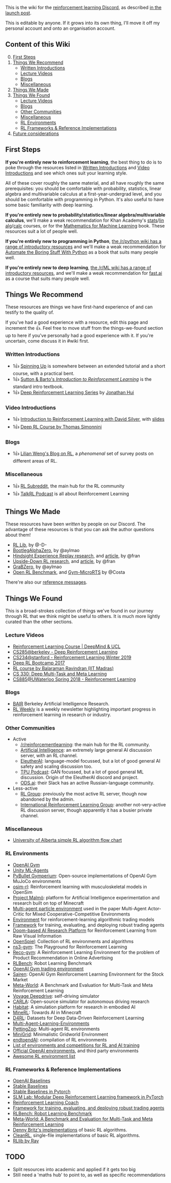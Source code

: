 This is the wiki for the [reinforcement learning Discord](https://discord.gg/xhfNqQv), as described [in the launch post](https://www.reddit.com/r/reinforcementlearning/comments/jawm37/official_reinforcement_learning_discord/). 

This is editable by anyone. If it grows into its own thing, I'll move it off my personal account and onto an organisation account.

## Content of this Wiki
0. [First Steps](#first-steps)
1. [Things We Recommend](#things-we-recommend)
   - [Written Introductions](#written-introductions)
   - [Lecture Videos](#lecture-videos)
   - [Blogs](#blogs)
   - [Miscellaneous](#miscellaneous)
2. [Things We Made](#things-we-made)
3. [Things We Found](#things-we-found)
   - [Lecture Videos](#lecture-videos-1)
   - [Blogs](#blogs-1)
   - [Other Communities](#other-communities)
   - [Miscellaneous](#miscellaneous-1)
   - [RL Environments](#rl-environments)
   - [RL Frameworks & Reference Implementations](#rl-frameworks--reference-implementations)
4. [Future considerations](#future-considerations)

## First Steps
**If you're entirely new to reinforcement learning**, the best thing to do is to poke through the resources listed in [Written Introductions](#written-introductions) and [Video Introductions](#video-introductions) and see which ones suit your learning style.

All of these cover roughly the same material, and all have roughly the same prerequisites: you should be comfortable with probability, statistics, linear algebra and multivariable calculus at a first-year-undergrad level, and you should be comfortable with programming in Python. It's also useful to have some basic familiarity with deep learning.

**If you're entirely new to probability/statistics/linear algebra/multivariable calculus**, we'll make a weak recommendation for Khan Academy's [stats](https://www.khanacademy.org/math/statistics-probability)/[lin alg](https://www.khanacademy.org/math/linear-algebra)/[calc](https://www.khanacademy.org/math/multivariable-calculus) courses, or for the [Mathematics for Machine Learning](https://mml-book.github.io/) book. These resources suit a lot of people well.

**If you're entirely new to programming in Python**, [the /r/python wiki has a range of introductory resources](https://www.reddit.com/r/python/wiki/index#wiki_online_books_and_resources) and we'll make a weak recommendation for [Automate the Boring Stuff With Python](https://automatetheboringstuff.com/) as a book that suits many people well. 

**If you're entirely new to deep learning**, [the /r/ML wiki has a range of introductory resources](https://www.reddit.com/r/MachineLearning/wiki/index), and we'll make a weak recommendation for [fast.ai](https://course.fast.ai/) as a course that suits many people well. 


## Things We Recommend
These resources are things we have first-hand experience of and can testify to the quality of.

If you've had a good experience with a resource, edit this page and increment the 👍. Feel free to move stuff from the things-we-found section up to here if you've personally had a good experience with it. If you're uncertain, come discuss it in #wiki first.

### Written Introductions
 * 1👍 [Spinning Up](https://spinningup.openai.com/) is somewhere between an extended tutorial and a short course, with a practical bent. 
 * 1👍 [Sutton & Barto's *Introduction to Reinforcement Learning*](https://bit.ly/3oiyUEw) is the standard intro textbook.
 * 1👍 [Deep Reinforcement Learning Series](https://medium.com/@jonathan_hui/rl-deep-reinforcement-learning-series-833319a95530) by [Jonathan Hui](https://medium.com/@jonathan_hui)

### Video Introductions
 * 1👍 [Introduction to Reinforcement Learning with David Silver](https://www.youtube.com/playlist?list=PLqYmG7hTraZBiG_XpjnPrSNw-1XQaM_gB), with [slides](https://www.davidsilver.uk/teaching/)
 * 1👍 [Deep RL Course by Thomas Simonnini](https://simoninithomas.github.io/deep-rl-course/)

### Blogs
 * 1👍 [Lilian Weng's Blog on RL](https://lilianweng.github.io/lil-log/tag/reinforcement-learning), a *phenomenal* set of survey posts on different areas of RL.

### Miscellaneous
 * 1👍 [RL Subreddit](https://www.reddit.com/r/reinforcementlearning/), the main hub for the RL community
 * 1👍 [TalkRL Podcast](https://www.talkrl.com/) is all about Reinforcement Learning

## Things We Made
These resources have been *written* by people on our Discord. The advantage of these resources is that you can ask the author questions about them! 

* [RL Lib](https://github.com/DarylRodrigo/rl_lib), by @-D-
* [BootlegAlphaZero](https://github.com/instance01/BootlegAlphaZero/), by @aylmao
* [Hindsight Experience Replay research](https://github.com/jscriptcoder/Hindsight-Experience-Replay), and [article](https://medium.com/@jscriptcoder/yet-another-hindsight-experience-replay-backstory-4285c43ff168), by @fran
* [Upside-Down RL research](https://github.com/jscriptcoder/Upside-Down-Reinforcement-Learning), and [article](https://medium.com/@jscriptcoder/demystifying-upside-down-reinforcement-learning-a-k-a-%EA%93%A4-b7bd4214b33f), by @fran
* [GraBZero](https://github.com/instance01/GRAB0/), by @aylmao
* [Open RL Benchmark](http://cleanrl.costa.sh/), and [Gym-MicroRTS](https://github.com/vwxyzjn/gym-microrts) by @Costa

There're also our [reference messages](https://github.com/andyljones/reinforcement-learning-discord-wiki/wiki/Reference-Messages). 

## Things We Found
This is a broad-strokes collection of things we've found in our journey through RL that we think might be useful to others. It is much more lightly curated than the other sections.

### Lecture Videos
 * [Reinforcement Learning Course | DeepMind & UCL](https://www.youtube.com/playlist?list=PLqYmG7hTraZBKeNJ-JE_eyJHZ7XgBoAyb)
 * [CS285@berkeley - Deep Reinforcement Learning](http://rail.eecs.berkeley.edu/deeprlcourse/)
 * [CS234@stanford - Reinforcement Learning Winter 2019](https://www.youtube.com/playlist?list=PLoROMvodv4rOSOPzutgyCTapiGlY2Nd8u)
 * [Deep RL Bootcamp 2017](https://sites.google.com/view/deep-rl-bootcamp/lectures)
 * [RL course by Balaraman Ravindran (IIT Madras)](http://www.cse.iitm.ac.in/~ravi/courses/Reinforcement%20Learning.html)
 * [CS 330: Deep Multi-Task and Meta Learning](http://cs330.stanford.edu/)
 * [CS885@UWaterloo Spring 2018 - Reinforcement Learning](https://cs.uwaterloo.ca/~ppoupart/teaching/cs885-spring18/)

### Blogs
 * [BAIR](https://bair.berkeley.edu/blog/) Berkeley Artificial Intelligence Research.
 * [RL Weekly](https://v1.endtoend.ai/rl-weekly/) is a weekly newsletter highlighting important progress in reinforcement learning in research or industry.

### Other Communities
 * Active 
   * [/r/reinforcementlearning](https://www.reddit.com/r/reinforcementlearning/): the main hub for the RL community.
   * [Artificial Intelligence](https://discord.gg/gFCT9jm): an extremely large general AI discussion server, with an RL channel.
   * [EleutherAI](https://discord.com/invite/vtRgjbM): language-model focussed, but a lot of good general AI safety and scaling discussion too.
   * [TPU Podcast](https://t.co/ccHAqPgIiZ): GAN focussed, but a lot of good general ML discussion. Origin of the EleutherAI discord and project.
   * [ODS.ai](https://ods.ai/): their Slack has an active Russian-language community.
 * Less-active
   * [RL Group](https://discord.gg/2hz4kzK): previously the most active RL server, though now abandoned by the admin.
   * [International Reinforcement Learning Group](https://discord.gg/2Z98qcQ): another not-very-active RL discussion server, though apparently it has a busier private channel.

### Miscellaneous
 * [University of Alberta simple RL algorithm flow chart](https://cdn.discordapp.com/attachments/765294874832273422/768753225783836682/rl_algorithms_diagram.png)

### RL Environments
 * [OpenAI Gym](https://gym.openai.com/)
 * [Unity ML-Agents](https://github.com/Unity-Technologies/ml-agents)
 * [PyBullet Gymperium](https://github.com/benelot/pybullet-gym): Open-source implementations of OpenAI Gym MuJoCo environments
 * [osim-rl](http://osim-rl.stanford.edu/): Reinforcement learning with musculoskeletal models in OpenSim
 * [Project Malmö](https://github.com/Microsoft/malmo): platform for Artificial Intelligence experimentation and research built on top of Minecraft
 * [Multi-agent particle environment](https://github.com/openai/multiagent-particle-envs) used in the paper Multi-Agent Actor-Critic for Mixed Cooperative-Competitive Environments
 * [Environment](https://github.com/hackthemarket/gym-trading) for reinforcement-learning algorithmic trading models
 * [Framework](https://github.com/tensortrade-org/tensortrade) for training, evaluating, and deploying robust trading agents
 * [Doom-based AI Research Platform](https://github.com/mwydmuch/ViZDoom) for Reinforcement Learning from Raw Visual Information
 * [OpenSpiel](https://github.com/deepmind/open_spiel): Collection of RL environments and algorithms
 * [ns3-gym](https://github.com/tkn-tub/ns3-gym): The Playground for Reinforcement Learning
 * [Reco-gym](https://github.com/criteo-research/reco-gym): A Reinforcement Learning Environment for the problem of Product Recommendation in Online Advertising
 * [RLBench](https://sites.google.com/view/rlbench): Robot Learning Benchmark
 * [OpenAI Gym trading environment](https://github.com/AminHP/gym-anytrading)
 * [Sairen](https://doctorj.gitlab.io/sairen/): OpenAI Gym Reinforcement Learning Environment for the Stock Market
 * [Meta-World](https://meta-world.github.io/): A Benchmark and Evaluation for Multi-Task and Meta Reinforcement Learning
 * [Voyage Deepdrive](https://deepdrive.voyage.auto/): self-driving simulator
 * [CARLA](http://carla.org/): Open-source simulator for autonomous driving research
 * [Habitat](https://aihabitat.org/): A simulation platform for research in embodied AI
 * [MineRL](https://minerl.io/): Towards AI in Minecraft
 * [D4RL](https://sites.google.com/view/d4rl/home): Datasets for Deep Data-Driven Reinforcement Learning
 * [Multi-Agent-Learning-Environments](https://github.com/Bigpig4396/Multi-Agent-Reinforcement-Learning-Environment)
 * [PettingZoo](https://www.pettingzoo.ml/): Multi-agent RL environments
 * [MiniGrid](https://github.com/maximecb/gym-minigrid): Minimalistic Gridworld Environment
 * [endtoendAI](https://www.endtoend.ai/envs/): compilation of RL environments
 * [List of environments and competitions for RL and AI training](https://github.com/dbobrenko/ai-learning-environments)
 * [Official OpenAI environments](https://github.com/openai/gym/blob/master/docs/environments.md), and third party environments
 * [Awesome RL environment list](https://github.com/clvrai/awesome-rl-envs)

### RL Frameworks & Reference Implementations
 * [OpenAI Baselines](https://github.com/openai/baselines)
 * [Stable Baselines](https://stable-baselines.readthedocs.io/en/master/)
 * [Stable Baselines in Pytorch](https://stable-baselines3.readthedocs.io/en/master/)
 * [SLM Lab: Modular Deep Reinforcement Learning framework in PyTorch](https://slm-lab.gitbook.io/slm-lab/)
 * [Reinforcement Learning Coach](https://nervanasystems.github.io/coach/)
 * [Framework for training, evaluating, and deploying robust trading agents](https://github.com/tensortrade-org/tensortrade)
 * [RLBench: Robot Learning Benchmark](https://sites.google.com/view/rlbench)
 * [Meta-World: A Benchmark and Evaluation for Multi-Task and Meta Reinforcement Learning](https://meta-world.github.io/)
 * [Denny Britz's implementations](https://github.com/dennybritz/reinforcement-learning) of basic RL algorithms.
 * [CleanRL](https://github.com/vwxyzjn/cleanrl/tree/master/cleanrl), single-file implementations of basic RL algorithms.
 * [RLlib by Ray](https://docs.ray.io/en/master/rllib.html)


## TODO
 * Split resources into academic and applied if it gets too big
 * Still need a 'maths hub' to point to, as well as specific recommendations 